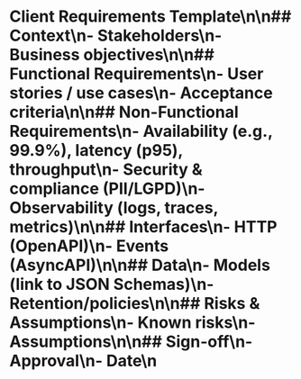 # Client Requirements Template\n\n## Context\n- Stakeholders\n- Business objectives\n\n## Functional Requirements\n- User stories / use cases\n- Acceptance criteria\n\n## Non-Functional Requirements\n- Availability (e.g., 99.9%), latency (p95), throughput\n- Security & compliance (PII/LGPD)\n- Observability (logs, traces, metrics)\n\n## Interfaces\n- HTTP (OpenAPI)\n- Events (AsyncAPI)\n\n## Data\n- Models (link to JSON Schemas)\n- Retention/policies\n\n## Risks & Assumptions\n- Known risks\n- Assumptions\n\n## Sign-off\n- Approval\n- Date\n
